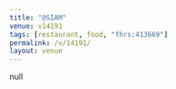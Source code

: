 ```yaml
---
title: "@SIAM"
venue: v14191
tags: [restaurant, food, "fhrs:413669"]
permalink: /v/14191/
layout: venue
---
```

null